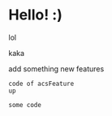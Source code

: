 # Hello! :)

lol

kaka

add something new features

```
code of acsFeature
up
```

```
some code
```
